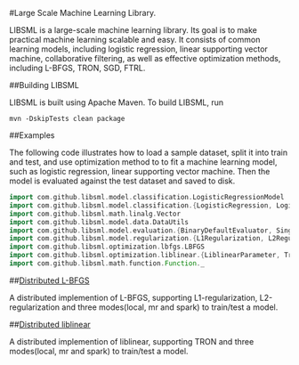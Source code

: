 #Large Scale Machine Learning Library.

LIBSML is a large-scale machine learning library. Its goal is to make practical machine learning scalable and easy.
It consists of common learning models, including logistic regression, linear supporting vector machine,
collaborative filtering, as well as effective optimization methods, including L-BFGS, TRON, SGD, FTRL.

##Building LIBSML

LIBSML is built using Apache Maven. To build LIBSML, run

    mvn -DskipTests clean package

##Examples

The following code illustrates how to load a sample dataset, split it into train and test, and use optimization method to
to fit a machine learning model, such as logistic regression, linear supporting vector machine.
Then the model is evaluated against the test dataset and saved to disk.

```scala
import com.github.libsml.model.classification.LogisticRegressionModel
import com.github.libsml.model.classification.{LogisticRegression, LogisticRegressionModel}
import com.github.libsml.math.linalg.Vector
import com.github.libsml.model.data.DataUtils
import com.github.libsml.model.evaluation.{BinaryDefaultEvaluator, SingleBinaryClassificationMetrics}
import com.github.libsml.model.regularization.{L1Regularization, L2Regularization}
import com.github.libsml.optimization.lbfgs.LBFGS
import com.github.libsml.optimization.liblinear.{LiblinearParameter, Tron}
import com.github.libsml.math.function.Function._
```

##[Distributed L-BFGS](https://github.com/libsml/libsml/tree/master/libsml-lbfgs)

A distributed implemention of L-BFGS, supporting L1-regularization, L2-regularization and three modes(local, mr and spark) to train/test a model.

##[Distributed liblinear](https://github.com/libsml/libsml/tree/master/libsml-liblinear)

A distributed implemention of liblinear, supporting TRON and three modes(local, mr and spark) to train/test a model.
